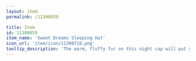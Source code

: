 ```yaml
---
layout: item
permalink: /11300859

title: Item
id: 11300859
item_name: 'Sweet Dreams Sleeping Hat'
icon_url: 'item/icon/11300718.png'
tooltip_description: 'The warm, fluffy fur on this night cap will put you right to sleep.'
---
```

